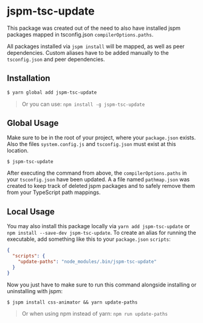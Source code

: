 # jspm-tsc-update

This package was created out of the need to also have installed jspm packages 
mapped in tsconfig.json `compilerOptions.paths`.

All packages installed via `jspm install` will be mapped, as well as peer dependencies. Custom aliases have to be added manually to the `tsconfig.json` and peer dependencies.

## Installation

```sh
$ yarn global add jspm-tsc-update
```

> Or you can use: `npm install -g jspm-tsc-update`

## Global Usage

Make sure to be in the root of your project, where your `package.json` exists.
Also the files `system.config.js` and `tsconfig.json` must exist at this location.

```
$ jspm-tsc-update
```

After executing the command from above, the `compilerOptions.paths` in your `tsconfig.json` have been updated.
A a file named `pathmap.json` was created to keep track of deleted jspm packages and to safely remove them from
your TypeScript path mappings.

## Local Usage

You may also install this package locally via `yarn add jspm-tsc-update` or `npm install --save-dev jspm-tsc-update`.
To create an alias for running the executable, add something like this to your `package.json` `scripts`:

```json
{
  "scripts": {
    "update-paths": "node_modules/.bin/jspm-tsc-update"
  }
}
```

Now you just have to make sure to run this command alongside installing or uninstalling with jspm:

```
$ jspm install css-animator && yarn update-paths
```

> Or when using npm instead of yarn: `npm run update-paths`
